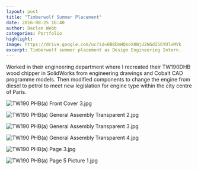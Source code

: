 ```yaml
---
layout: post
title: "Timberwolf Summer Placement"
date: 2016-08-25 16:40
author: Declan Webb
categories: Portfolio
highlight:
image: https://drive.google.com/uc?id=0B8DmHQsoX0WjU2NGd256YUlxMVk
excerpt: Timberwolf summer placement as Design Engineering Intern.
---
```

Worked in their engineering department where I recreated their TW190DHB wood chipper in SolidWorks from engineering drawings and Cobalt CAD programme models. 
Then modified components to change the engine from diesel to petrol to meet new legislation for engine type within the city centre of Paris. 

![TW190 PHB(a) Front Cover 3.jpg](https://drive.google.com/uc?id=0B8DmHQsoX0Wja3NScWhUWGpIcG8)

![TW190 PHB(a) General Assembly Transparent 2.jpg](https://drive.google.com/uc?id=0B8DmHQsoX0WjdDE3TDYtYXRlbmc)

![TW190 PHB(a) General Assembly Transparent 3.jpg](https://drive.google.com/uc?id=0B8DmHQsoX0Wjd0V4bVpCX0JXMzQ)

![TW190 PHB(a) General Assembly Transparent 4.jpg](https://drive.google.com/uc?id=0B8DmHQsoX0WjNVZKaU45V25mdzQ)

![TW190 PHB(a) Page 3.jpg](https://drive.google.com/uc?id=0B8DmHQsoX0WjVl9tS3B2YUhxZ2M)

![TW190 PHB(a) Page 5 Picture 1.jpg](https://drive.google.com/uc?id=0B8DmHQsoX0WjVDlzcVhZYzAwQTQ)
